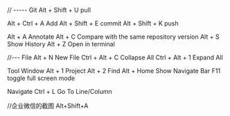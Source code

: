 // ----- Git
Alt + Shift + U   pull 

Alt + Ctrl +  A   Add
Alt + Shift + E   commit
Alt + Shift + K   push   

Alt + A  Annotate
Alt + C  Compare with the same repository version
Alt + S  Show History
Alt + Z  Open in terminal

//--- File
Alt + N            New File
Ctrl + Alt + C     Collapse All
Ctrl + Alt + 1     Expand All

Tool Window
Alt + 1      Project
Alt + 2      Find
Alt + Home   Show Navigate Bar
F11          toggle full screen mode

Navigate
Ctrl + L     Go To Line/Column  

//企业微信的截图
Alt+Shift+A
